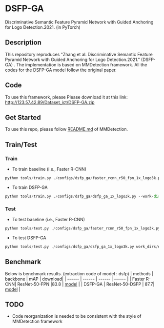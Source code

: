 # DSFP-GA
Discriminative Semantic Feature Pyramid Network with Guided Anchoring for Logo Detection.2021. (in PyTorch)

## Description
This repository reproduces "Zhang et al. Discriminative Semantic Feature Pyramid Network with Guided Anchoring for Logo Detection.2021." (DSFP-GA) . The implementation is based on MMDetection framework. All the codes for the DSFP-GA model follow the original paper.

## Code
To use this framework, please Please download it at this link: http://123.57.42.89/Dataset_ict/DSFP-GA.zip
## Get Started
To use this repo, please follow [README.md](https://github.com/open-mmlab/mmdetection/blob/master/README.md) of MMDetection.

## Train/Test
### Train
* To train baseline (i.e., Faster R-CNN)
```Python
python tools/train.py ./configs/dsfp_ga/faster_rcnn_r50_fpn_1x_logo3k.py --work-dir work_dirs/faster_rcnn_r50_fpn_1x_logo3k
```
* To train DSFP-GA
```Python
python tools/train.py ./configs/dsfp_ga/dsfp_ga_1x_logo3k.py --work-dir work_dirs/dsfp_ga_1x_logo3k
```

### Test
* To test baseline (i.e., Faster R-CNN)
```Python
python tools/test.py ./configs/dsfp_ga/faster_rcnn_r50_fpn_1x_logo3k.py work_dirs/faster_rcnn_r50_fpn_1x_logo3k/faster_rcnn_r50_fpn_1x_logo3k.pth --eval mAP
```
* To test DSFP-GA
```Python
python tools/test.py ./configs/dsfp_ga/dsfp_ga_1x_logo3k.py work_dirs/dsfp_ga_1x_logo3k/dsfp_ga_1x_logo3k.pth --eval mAP
```

## Benchmark
Below is benchmark results. (extraction code of model : dsfp)
| methods | backbone | mAP | download|
| ------ | ------ | ------ | ------ |
| Faster R-CNN| ResNet-50-FPN |83.8 |  [model](https://pan.baidu.com/s/1Xw5PlWLcN5dzRqnrceJqug ) |
| DSFP-GA | ResNet-50-DSFP | 87.7|  [model](https://pan.baidu.com/s/1Xw5PlWLcN5dzRqnrceJqug ) |

## TODO
* Code reorganization is needed to be consistent with the style of MMDetection framework


